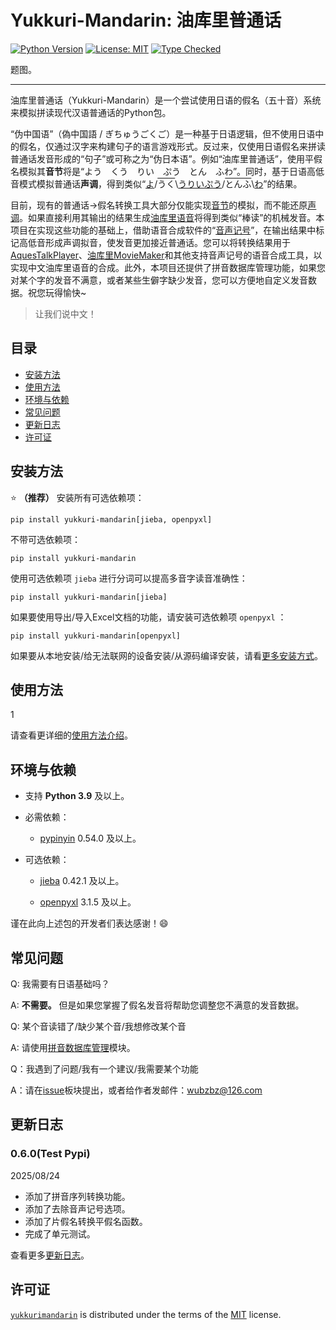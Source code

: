 # Yukkuri-Mandarin: 油库里普通话

<!--[![PyPI - Version](https://img.shields.io/pypi/v/yukkuri-mandarin.svg)](https://test.pypi.org/project/yukkuri-mandarin)
[![PyPI - Python Version](https://img.shields.io/pypi/pyversions/yukkuri-mandarin.svg)](https://test.pypi.org/project/yukkuri-mandarin)-->
[![Python Version](https://img.shields.io/badge/python-3.9%2B-blue.svg)](https://www.python.org/downloads/)
[![License: MIT](https://img.shields.io/badge/License-MIT-yellow.svg)](https://opensource.org/licenses/MIT)
[![Type Checked](https://img.shields.io/badge/types-checked-green.svg)](https://mypy.readthedocs.io/)



题图。

-----

油库里普通话（Yukkuri-Mandarin）是一个尝试使用日语的假名（五十音）系统来模拟拼读现代汉语普通话的Python包。

“伪中国语”（偽中国語 / ぎちゅうごくご）是一种基于日语逻辑，但不使用日语中的假名，仅通过汉字来构建句子的语言游戏形式。反过来，仅使用日语假名来拼读普通话发音形成的“句子”或可称之为“伪日本语”。例如“油库里普通话”，使用平假名模拟其**音节**将是“よう　くう　りい　ぷう　とん　ふわ”。同时，基于日语高低音模式模拟普通话**声调**，得到类似“<u>よ</u>/<span style="text-decoration: overline;">うく</span>\\<u>うりいぷう</u>/<span style="text-decoration: overline;">とんふ</span>\\<u>わ</u>”的结果。

目前，现有的普通话->假名转换工具大部分仅能实现[音节](https://github.com/wubzbz/Yukkuri-Mandarin/docs/phonology.md/#基本概念)的模拟，而不能还原[声调](https://github.com/wubzbz/Yukkuri-Mandarin/docs/phonology.md/#基本概念)。如果直接利用其输出的结果生成[油库里语音](https://github.com/wubzbz/Yukkuri-Mandarin/docs/phonology.md/#什么是油库里语音)将得到类似“棒读”的机械发音。本项目在实现这些功能的基础上，借助语音合成软件的“[音声记号](https://github.com/wubzbz/Yukkuri-Mandarin/docs/phonology.md/#什么是音声记号)”，在输出结果中标记高低音形成声调拟音，使发音更加接近普通话。您可以将转换结果用于[AquesTalkPlayer](https://www.a-quest.com/products/aquestalkplayer.html)、[油库里MovieMaker](https://manjubox.net/ymm4/)和其他支持音声记号的语音合成工具，以实现中文油库里语音的合成。此外，本项目还提供了拼音数据库管理功能，如果您对某个字的发音不满意，或者某些生僻字缺少发音，您可以方便地自定义发音数据。祝您玩得愉快~

> 让我们说中文！


## 目录

- [安装方法](#安装方法)
- [使用方法](#使用方法)
- [环境与依赖](#环境与依赖)
- [常见问题](#常见问题)
- [更新日志](#更新日志)
- [许可证](#license)


## 安装方法

:star: **（推荐）** 安装所有可选依赖项：

```console
pip install yukkuri-mandarin[jieba, openpyxl]
```

不带可选依赖项：

```console
pip install yukkuri-mandarin
```

使用可选依赖项 `jieba` 进行分词可以提高多音字读音准确性：

```console
pip install yukkuri-mandarin[jieba]
```

如果要使用导出/导入Excel文档的功能，请安装可选依赖项 `openpyxl` ：

```console
pip install yukkuri-mandarin[openpyxl]
```

如果要从本地安装/给无法联网的设备安装/从源码编译安装，请看[更多安装方式](https://github.com/wubzbz/Yukkuri-Mandarin/docs/installation.md)。


## 使用方法

1

请查看更详细的[使用方法介绍](https://github.com/wubzbz/Yukkuri-Mandarin/docs/Contents.md)。


## 环境与依赖

- 支持 **Python 3.9** 及以上。

- 必需依赖：

    - [pypinyin](https://pypi.org/project/pypinyin/) 0.54.0 及以上。

- 可选依赖：

    - [jieba](https://pypi.org/project/jieba/) 0.42.1 及以上。
    
    - [openpyxl](https://pypi.org/project/openpyxl/) 3.1.5 及以上。

谨在此向上述包的开发者们表达感谢！:smile:

## 常见问题

Q: 我需要有日语基础吗？

A: **不需要。** 但是如果您掌握了假名发音将帮助您调整您不满意的发音数据。

Q: 某个音读错了/缺少某个音/我想修改某个音

A: 请使用[拼音数据库管理](https://github.com/wubzbz/Yukkuri-Mandarin/docs/database-mngr.md)模块。

Q：我遇到了问题/我有一个建议/我需要某个功能

A：请在[issue](https://github.com/wubzbz/Yukkuri-Mandarin/issues)板块提出，或者给作者发邮件：wubzbz@126.com


## 更新日志

### 0.6.0(Test Pypi)

2025/08/24

- 添加了拼音序列转换功能。
- 添加了去除音声记号选项。
- 添加了片假名转换平假名函数。
- 完成了单元测试。

查看更多[更新日志](https://github.com/wubzbz/Yukkuri-Mandarin/docs/CHANGELOG.md)。


## 许可证

[`yukkurimandarin`](https://pypi.org/project/yukkuri-mandarin/) is distributed under the terms of the [MIT](https://spdx.org/licenses/MIT.html) license.
